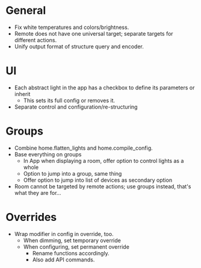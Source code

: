 # General
* Fix white temperatures and colors/brightness.
* Remote does not have one universal target; separate targets for different actions.
* Unify output format of structure query and encoder.

# UI
* Each abstract light in the app has a checkbox to define its parameters or inherit
  * This sets its full config or removes it.
* Separate control and configuration/re-structuring

# Groups
* Combine home.flatten_lights and home.compile_config.
* Base everything on groups
  * In App when displaying a room, offer option to control lights as a whole
  * Option to jump into a group, same thing
  * Offer option to jump into list of devices as secondary option
* Room cannot be targeted by remote actions; use groups instead, that's what they are for...

# Overrides
* Wrap modifier in config in override, too.
  * When dimming, set temporary override
  * When configuring, set permanent override
    * Rename functions accordingly.
    * Also add API commands.